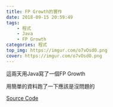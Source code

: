 ```yaml
---
title: FP Growth的實作
date: 2018-09-15 20:59:49
tags:
    - 程式
    - Java
    - FP Growth
categories: 程式
top_img: https://imgur.com/o7vOsdO.png
cover: https://imgur.com/o7vOsdO.png
---
```

這兩天用Java寫了一個FP Growth

用簡單的資料跑了一下應該是沒問題的

[Source Code](https://github.com/CYLMos/FP_Growth)